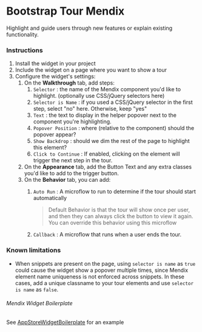 # Bootstrap Tour Mendix

Highlight and guide users through new features or explain existing functionality.

### Instructions

1. Install the widget in your project
2. Include the widget on a page where you want to show a tour
3. Configure the widget's settings:
    1. On the **Walkthrough** tab, add steps:
        1. `Selector` : the name of the Mendix component you'd like to highlight. (optionally use CSS/jQuery selectors here)
        2. `Selector is Name` : if you used a CSS/jQuery selector in the first step, select "no" here. Otherwise, keep "yes"
        3. `Text` : the text to display in the helper popover next to the component you're highlighting.
        4. `Popover Position` : where (relative to the component) should the popover appear?
        5. `Show Backdrop` : should we dim the rest of the page to highlight this element?
        6. `Click to Continue` : If enabled, clicking on the element will trigger the next step in the tour.
    2. On the **Appearance** tab, add the Button Text and any extra classes you'd like to add to the trigger button.
    3. On the **Behavior** tab, you can add:
        1. `Auto Run` : A microflow to run to determine if the tour should start automatically
            > Default Behavior is that the tour will show once per user, and then they can always click the button to view it again. You can override this behavior using this microflow
 
        2. `Callback` : A microflow that runs when a user ends the tour.

### Known limitations

+ When snippets are present on the page, using `selector is name` as `true` could cause the widget show a popover multiple times, since Mendix element name uniqueness is not enforced across snippets. In these cases, add a unique classname to your tour elements and use `selector is name` as `false`.

###### Mendix Widget Boilerplate

See [AppStoreWidgetBoilerplate](https://github.com/mendix/AppStoreWidgetBoilerplate/) for an example
